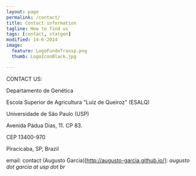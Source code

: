 ```yaml
---
layout: page
permalink: /contact/
title: Contact information
tagline: How to find us
tags: [contact, statgen]
modified: 14-6-2014
image:
  feature: LogoFundoTransp.png
  thumb: LogoIconBlack.jpg

---
```


CONTACT US:

Departamento de Genética

Escola Superior de Agricultura "Luiz de Queiroz" (ESALQ)

Universidade de São Paulo (USP)

Avenida Pádua Dias, 11. CP 83.

CEP 13400-970

Piracicaba, SP, Brazil

email: contact (Augusto Garcia)[http://augusto-garcia.github.io/]: *augusto dot garcia at usp dot br*

